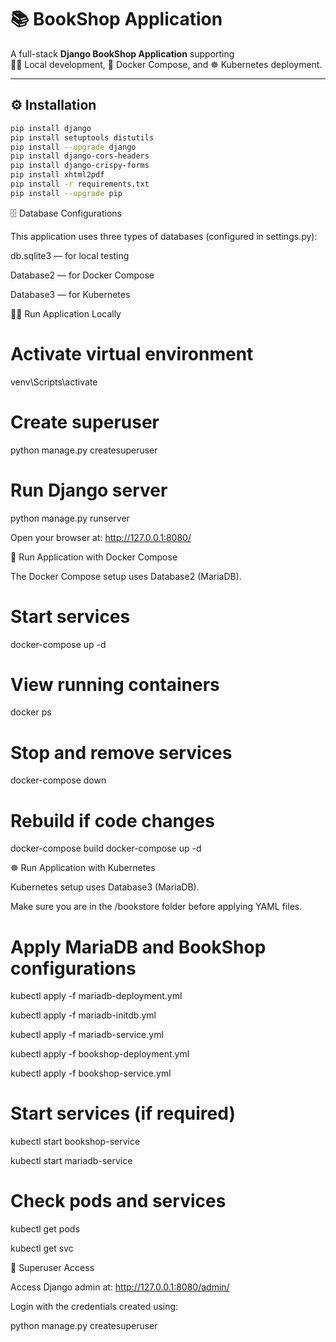 # 📚 BookShop Application  

A full-stack **Django BookShop Application** supporting  
🧑‍💻 Local development, 🐳 Docker Compose, and ☸️ Kubernetes deployment.  

---

## ⚙️ Installation  

```bash
pip install django
pip install setuptools distutils
pip install --upgrade django
pip install django-cors-headers
pip install django-crispy-forms
pip install xhtml2pdf
pip install -r requirements.txt
pip install --upgrade pip
```
🗄️ Database Configurations

This application uses three types of databases (configured in settings.py):

db.sqlite3 — for local testing

Database2 — for Docker Compose

Database3 — for Kubernetes

🧑‍💻 Run Application Locally
# Activate virtual environment
venv\Scripts\activate

# Create superuser
python manage.py createsuperuser

# Run Django server
python manage.py runserver


Open your browser at: http://127.0.0.1:8080/

🐳 Run Application with Docker Compose

The Docker Compose setup uses Database2 (MariaDB).

# Start services
docker-compose up -d

# View running containers
docker ps

# Stop and remove services
docker-compose down

# Rebuild if code changes
docker-compose build
docker-compose up -d

☸️ Run Application with Kubernetes

Kubernetes setup uses Database3 (MariaDB).

Make sure you are in the /bookstore folder before applying YAML files.

# Apply MariaDB and BookShop configurations
kubectl apply -f mariadb-deployment.yml

kubectl apply -f mariadb-initdb.yml

kubectl apply -f mariadb-service.yml

kubectl apply -f bookshop-deployment.yml

kubectl apply -f bookshop-service.yml

# Start services (if required)
kubectl start bookshop-service

kubectl start mariadb-service

# Check pods and services
kubectl get pods

kubectl get svc

🔐 Superuser Access

Access Django admin at: http://127.0.0.1:8080/admin/

Login with the credentials created using:

python manage.py createsuperuser
